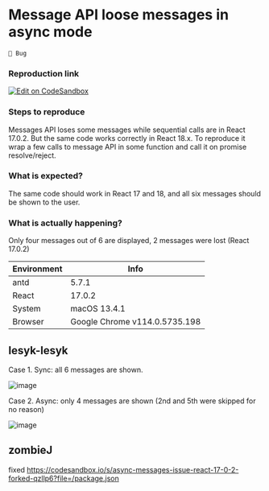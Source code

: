 # Message API loose messages in async mode

`🐛 Bug`

### Reproduction link

[![Edit on CodeSandbox](https://codesandbox.io/static/img/play-codesandbox.svg)](https://codesandbox.io/s/async-messages-issue-react-17-0-2-r2cwtk?file=/index.js)

### Steps to reproduce

Messages API loses some messages while sequential calls are in React 17.0.2. But the same code works correctly in React 18.x.
To reproduce it wrap a few calls to message API in some function and call it on promise resolve/reject.

### What is expected?

The same code should work in React 17 and 18, and all six messages should be shown to the user.

### What is actually happening?

Only four messages out of 6 are displayed, 2 messages were lost (React 17.0.2)

| Environment | Info                          |
| ----------- | ----------------------------- |
| antd        | 5.7.1                         |
| React       | 17.0.2                        |
| System      | macOS 13.4.1                  |
| Browser     | Google Chrome v114.0.5735.198 |

<!-- generated by ant-design-issue-helper. DO NOT REMOVE -->

## lesyk-lesyk

Case 1. Sync: all 6 messages are shown.

![image](https://github.com/ant-design/ant-design/assets/16646570/d0f107ba-a001-486a-8672-c6f79e9683ee)

Case 2. Async: only 4 messages are shown (2nd and 5th were skipped for no reason)

![image](https://github.com/ant-design/ant-design/assets/16646570/e1523bef-67ca-4c42-a9e1-b53b8ea76670)

## zombieJ

fixed https://codesandbox.io/s/async-messages-issue-react-17-0-2-forked-qzllp6?file=/package.json
